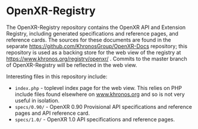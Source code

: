 # OpenXR-Registry

The OpenXR-Registry repository contains the OpenXR API and Extension
Registry, including generated specifications and reference pages, and
reference cards. The sources for these documents are found in the
separate https://github.com/KhronosGroup/OpenXR-Docs repository; this
repository is used as a backing store for the web view of the registry at
https://www.khronos.org/registry/openxr/ . Commits to the master branch of
OpenXR-Registry will be reflected in the web view.

Interesting files in this repository include:

* `index.php` - toplevel index page for the web view. This relies on PHP
  include files found elsewhere on www.khronos.org and so is not very useful
  in isolation.
* `specs/0.90/` - OpenXR 0.90 Provisional API specifications and reference pages and API
  reference card.
* `specs/1.0/` - OpenXR 1.0 API specifications and reference pages.
